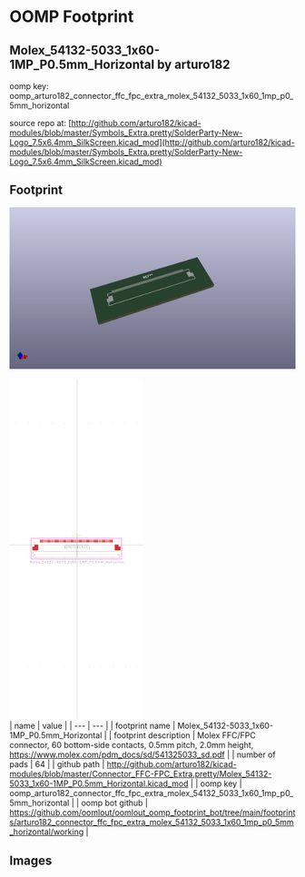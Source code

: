 # OOMP Footprint  
## Molex_54132-5033_1x60-1MP_P0.5mm_Horizontal  by arturo182  
  
oomp key: oomp_arturo182_connector_ffc_fpc_extra_molex_54132_5033_1x60_1mp_p0_5mm_horizontal  
  
source repo at: [http://github.com/arturo182/kicad-modules/blob/master/Symbols_Extra.pretty/SolderParty-New-Logo_7.5x6.4mm_SilkScreen.kicad_mod](http://github.com/arturo182/kicad-modules/blob/master/Symbols_Extra.pretty/SolderParty-New-Logo_7.5x6.4mm_SilkScreen.kicad_mod)  
## Footprint  
  
[![working_kicad_pcb_3d.png](working_kicad_pcb_3d_600.png)](working_kicad_pcb_3d.png)  
  
[![working.png](working_600.png)](working.png)  
| name | value | 
| --- | --- | 
| footprint name | Molex_54132-5033_1x60-1MP_P0.5mm_Horizontal | 
| footprint description | Molex FFC/FPC connector, 60 bottom-side contacts, 0.5mm pitch, 2.0mm height, https://www.molex.com/pdm_docs/sd/541325033_sd.pdf | 
| number of pads | 64 | 
| github path | http://github.com/arturo182/kicad-modules/blob/master/Connector_FFC-FPC_Extra.pretty/Molex_54132-5033_1x60-1MP_P0.5mm_Horizontal.kicad_mod | 
| oomp key | oomp_arturo182_connector_ffc_fpc_extra_molex_54132_5033_1x60_1mp_p0_5mm_horizontal | 
| oomp bot github | https://github.com/oomlout/oomlout_oomp_footprint_bot/tree/main/footprints/arturo182_connector_ffc_fpc_extra_molex_54132_5033_1x60_1mp_p0_5mm_horizontal/working | 
## Images  
